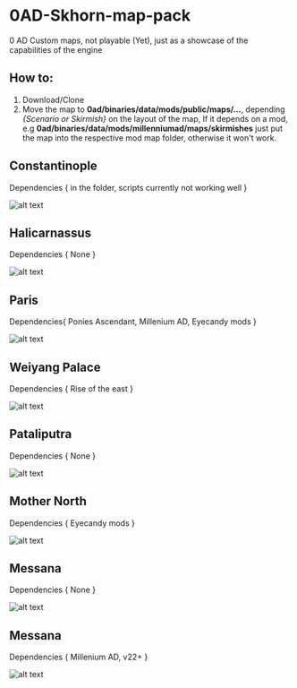 # 0AD-Skhorn-map-pack
0 AD Custom maps, not playable (Yet), just as a showcase of the capabilities of the engine

## How to:

1. Download/Clone
2. Move the map to **0ad/binaries/data/mods/public/maps/...**, depending *{Scenario or Skirmish}* on the layout of the map, If it depends on a mod, e.g **0ad/binaries/data/mods/millenniumad/maps/skirmishes** just put the map into the respective mod map folder, otherwise it won't work.


## Constantinople

  Dependencies { in the folder, scripts currently not working well }
  
![alt text][Constantinople]

[Constantinople]: https://github.com/Skhorn/0AD-map-pack/blob/master/screenshots/Constantinople_preview.png "Constantinople"

## Halicarnassus

  Dependencies { None }
  
![alt text][Halicarnassus]

[Halicarnassus]: https://github.com/Skhorn/0AD-map-pack/blob/master/screenshots/Halicarnassus_preview.png "Halicarnassus"

## Paris

  Dependencies{ Ponies Ascendant, Millenium AD, Eyecandy mods }
  
![alt text][Paris]

[Paris]: https://github.com/Skhorn/0AD-map-pack/blob/master/screenshots/Paris_preview.png "Paris"

## Weiyang Palace
  
  Dependencies { Rise of the east }
  
![alt text][Weiyang]

[Weiyang]: https://github.com/Skhorn/0AD-map-pack/blob/master/screenshots/Weiyang_preview.png "Weiyang Palace"

## Pataliputra
  
  Dependencies { None }

![alt text][Pataliputra]

[Pataliputra]: https://github.com/Skhorn/0AD-map-pack/blob/master/screenshots/Pataliputra_preview.png "Pataliputra"

## Mother North
  
  Dependencies { Eyecandy mods }
  
![alt text][North]

[North]: https://github.com/Skhorn/0AD-map-pack/blob/master/screenshots/Mother_North_preview.png "Mother North"

## Messana

  Dependencies { None }
  
  ![alt text][Messana]

[Messana]: https://github.com/Skhorn/0AD-map-pack/blob/master/screenshots/Messana_preview.png "Messana"
  

## Messana

  Dependencies { Millenium AD, v22+ }
  
  ![alt text][Norsemen]

[Norsemen]: https://github.com/Skhorn/0AD-map-pack/blob/master/screenshots/Norsemen_preview.png "Norsemen"


